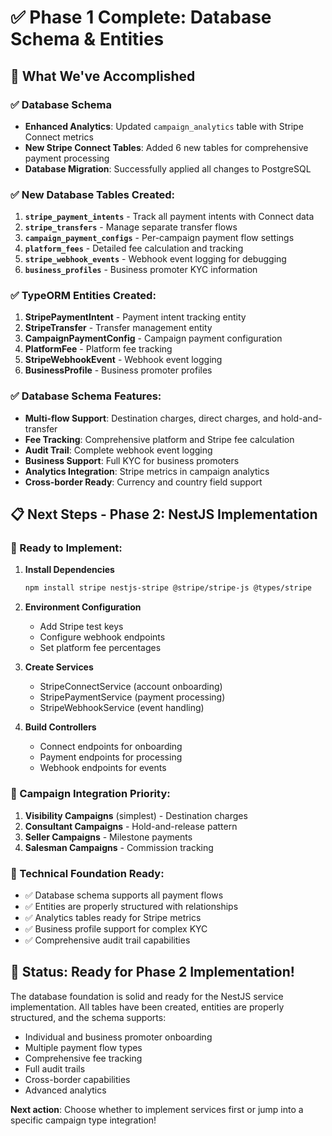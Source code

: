 # ✅ Phase 1 Complete: Database Schema & Entities

## 🎯 What We've Accomplished

### ✅ Database Schema

- **Enhanced Analytics**: Updated `campaign_analytics` table with Stripe Connect metrics
- **New Stripe Connect Tables**: Added 6 new tables for comprehensive payment processing
- **Database Migration**: Successfully applied all changes to PostgreSQL

### ✅ New Database Tables Created:

1. **`stripe_payment_intents`** - Track all payment intents with Connect data
2. **`stripe_transfers`** - Manage separate transfer flows
3. **`campaign_payment_configs`** - Per-campaign payment flow settings
4. **`platform_fees`** - Detailed fee calculation and tracking
5. **`stripe_webhook_events`** - Webhook event logging for debugging
6. **`business_profiles`** - Business promoter KYC information

### ✅ TypeORM Entities Created:

1. **StripePaymentIntent** - Payment intent tracking entity
2. **StripeTransfer** - Transfer management entity
3. **CampaignPaymentConfig** - Campaign payment configuration
4. **PlatformFee** - Platform fee tracking
5. **StripeWebhookEvent** - Webhook event logging
6. **BusinessProfile** - Business promoter profiles

### ✅ Database Schema Features:

- **Multi-flow Support**: Destination charges, direct charges, and hold-and-transfer
- **Fee Tracking**: Comprehensive platform and Stripe fee calculation
- **Audit Trail**: Complete webhook event logging
- **Business Support**: Full KYC for business promoters
- **Analytics Integration**: Stripe metrics in campaign analytics
- **Cross-border Ready**: Currency and country field support

## 📋 Next Steps - Phase 2: NestJS Implementation

### 🚀 Ready to Implement:

1. **Install Dependencies**

   ```bash
   npm install stripe nestjs-stripe @stripe/stripe-js @types/stripe
   ```

2. **Environment Configuration**
   - Add Stripe test keys
   - Configure webhook endpoints
   - Set platform fee percentages

3. **Create Services**
   - StripeConnectService (account onboarding)
   - StripePaymentService (payment processing)
   - StripeWebhookService (event handling)

4. **Build Controllers**
   - Connect endpoints for onboarding
   - Payment endpoints for processing
   - Webhook endpoints for events

### 🎯 Campaign Integration Priority:

1. **Visibility Campaigns** (simplest) - Destination charges
2. **Consultant Campaigns** - Hold-and-release pattern
3. **Seller Campaigns** - Milestone payments
4. **Salesman Campaigns** - Commission tracking

### 🔧 Technical Foundation Ready:

- ✅ Database schema supports all payment flows
- ✅ Entities are properly structured with relationships
- ✅ Analytics tables ready for Stripe metrics
- ✅ Business profile support for complex KYC
- ✅ Comprehensive audit trail capabilities

## 🎉 Status: Ready for Phase 2 Implementation!

The database foundation is solid and ready for the NestJS service implementation. All tables have been created, entities are properly structured, and the schema supports:

- Individual and business promoter onboarding
- Multiple payment flow types
- Comprehensive fee tracking
- Full audit trails
- Cross-border capabilities
- Advanced analytics

**Next action**: Choose whether to implement services first or jump into a specific campaign type integration!
